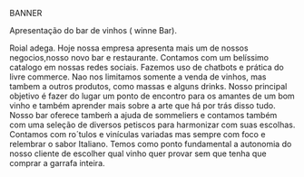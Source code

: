 BANNER 

Apresentação do bar de vinhos ( winne Bar).

Roial adega.
Hoje nossa empresa apresenta mais um de nossos negocios,nosso novo bar e restaurante.
Contamos com um belíssimo catalogo em nossas redes sociais.
Fazemos uso de chatbots e prática do livre commerce.
Nao nos limitamos somente a venda de vinhos, mas tambem a outros produtos, como massas e alguns drinks.
Nosso principal objetivo é fazer do lugar um ponto de encontro para os amantes de um bom vinho e também 
aprender mais sobre a arte que há por trás disso tudo.
Nosso bar oferece tambeḿ a ajuda de sommeliers e contamos também com uma seleção de diversos petiscos 
para harmonizar com suas escolhas.
Contamos com ro´tulos e vinículas variadas mas sempre com foco e relembrar o sabor Italiano.
Temos como ponto fundamental a autonomia do nosso cliente de escolher qual vinho quer provar sem que
tenha que comprar a garrafa inteira.
